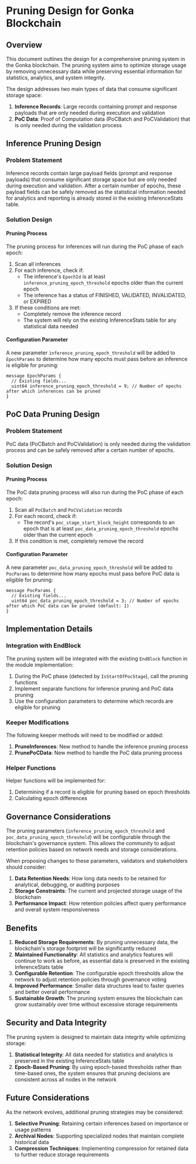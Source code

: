 # Pruning Design for Gonka Blockchain

## Overview

This document outlines the design for a comprehensive pruning system in the Gonka blockchain. The pruning system aims to optimize storage usage by removing unnecessary data while preserving essential information for statistics, analytics, and system integrity.

The design addresses two main types of data that consume significant storage space:

1. **Inference Records**: Large records containing prompt and response payloads that are only needed during execution and validation
2. **PoC Data**: Proof of Computation data (PoCBatch and PoCValidation) that is only needed during the validation process

## Inference Pruning Design

### Problem Statement

Inference records contain large payload fields (prompt and response payloads) that consume significant storage space but are only needed during execution and validation. After a certain number of epochs, these payload fields can be safely removed as the statistical information needed for analytics and reporting is already stored in the existing InferenceStats table.

### Solution Design

#### Pruning Process

The pruning process for inferences will run during the PoC phase of each epoch:

1. Scan all inferences
2. For each inference, check if:
   - The inference's `EpochId` is at least `inference_pruning_epoch_threshold` epochs older than the current epoch
   - The inference has a status of FINISHED, VALIDATED, INVALIDATED, or EXPIRED
3. If these conditions are met:
   - Completely remove the inference record
   - The system will rely on the existing InferenceStats table for any statistical data needed

#### Configuration Parameter

A new parameter `inference_pruning_epoch_threshold` will be added to `EpochParams` to determine how many epochs must pass before an inference is eligible for pruning:

```
message EpochParams {
  // Existing fields...
  uint64 inference_pruning_epoch_threshold = 9; // Number of epochs after which inferences can be pruned
}
```

## PoC Data Pruning Design

### Problem Statement

PoC data (PoCBatch and PoCValidation) is only needed during the validation process and can be safely removed after a certain number of epochs.

### Solution Design

#### Pruning Process

The PoC data pruning process will also run during the PoC phase of each epoch:

1. Scan all `PoCBatch` and `PoCValidation` records
2. For each record, check if:
   - The record's `poc_stage_start_block_height` corresponds to an epoch that is at least `poc_data_pruning_epoch_threshold` epochs older than the current epoch
3. If this condition is met, completely remove the record

#### Configuration Parameter

A new parameter `poc_data_pruning_epoch_threshold` will be added to `PocParams` to determine how many epochs must pass before PoC data is eligible for pruning:

```
message PocParams {
  // Existing fields...
  uint64 poc_data_pruning_epoch_threshold = 3; // Number of epochs after which PoC data can be pruned (default: 1)
}
```

## Implementation Details

### Integration with EndBlock

The pruning system will be integrated with the existing `EndBlock` function in the module implementation:

1. During the PoC phase (detected by `IsStartOfPocStage`), call the pruning functions
2. Implement separate functions for inference pruning and PoC data pruning
3. Use the configuration parameters to determine which records are eligible for pruning

### Keeper Modifications

The following keeper methods will need to be modified or added:

1. **PruneInferences**: New method to handle the inference pruning process
2. **PrunePoCData**: New method to handle the PoC data pruning process

### Helper Functions

Helper functions will be implemented for:

1. Determining if a record is eligible for pruning based on epoch thresholds
2. Calculating epoch differences

## Governance Considerations

The pruning parameters (`inference_pruning_epoch_threshold` and `poc_data_pruning_epoch_threshold`) will be configurable through the blockchain's governance system. This allows the community to adjust retention policies based on network needs and storage considerations.

When proposing changes to these parameters, validators and stakeholders should consider:

1. **Data Retention Needs**: How long data needs to be retained for analytical, debugging, or auditing purposes
2. **Storage Constraints**: The current and projected storage usage of the blockchain
3. **Performance Impact**: How retention policies affect query performance and overall system responsiveness

## Benefits

1. **Reduced Storage Requirements**: By pruning unnecessary data, the blockchain's storage footprint will be significantly reduced
2. **Maintained Functionality**: All statistics and analytics features will continue to work as before, as essential data is preserved in the existing InferenceStats table
3. **Configurable Retention**: The configurable epoch thresholds allow the network to adjust retention policies through governance voting
4. **Improved Performance**: Smaller data structures lead to faster queries and better overall performance
5. **Sustainable Growth**: The pruning system ensures the blockchain can grow sustainably over time without excessive storage requirements

## Security and Data Integrity

The pruning system is designed to maintain data integrity while optimizing storage:

1. **Statistical Integrity**: All data needed for statistics and analytics is preserved in the existing InferenceStats table
2. **Epoch-Based Pruning**: By using epoch-based thresholds rather than time-based ones, the system ensures that pruning decisions are consistent across all nodes in the network

## Future Considerations

As the network evolves, additional pruning strategies may be considered:

1. **Selective Pruning**: Retaining certain inferences based on importance or usage patterns
2. **Archival Nodes**: Supporting specialized nodes that maintain complete historical data
3. **Compression Techniques**: Implementing compression for retained data to further reduce storage requirements